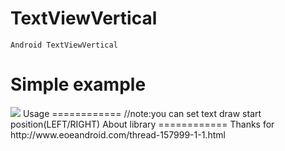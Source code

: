 TextViewVertical
============
    Android TextViewVertical
Simple example
============
<img src="https://github.com/79144876/TextViewVertical/blob/master/device-screenshot.png"/>
Usage
============
      <com.sk.view.TextViewVertical android:id="@+id/tv"
        android:layout_width="wrap_content"
        android:layout_height="fill_parent"
        android:background="@null" 
        textSize="60"/>
        //note:you can set text draw start position(LEFT/RIGHT)
About library
============
Thanks for http://www.eoeandroid.com/thread-157999-1-1.html
